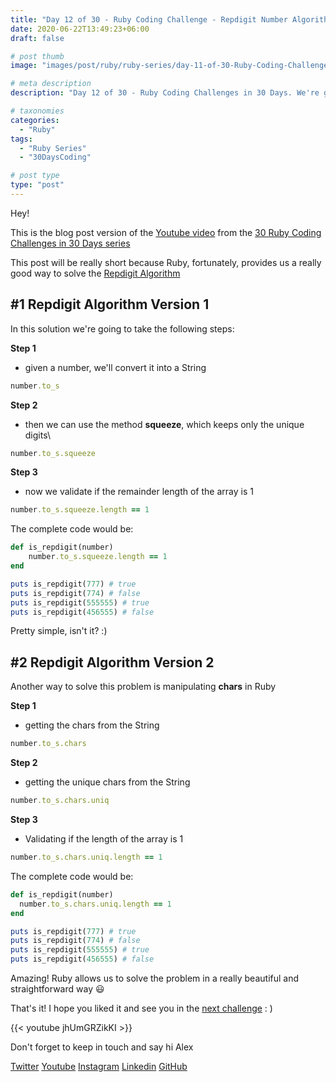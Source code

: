 ```yaml
---
title: "Day 12 of 30 - Ruby Coding Challenge - Repdigit Number Algorithm in a more Ruby Way"
date: 2020-06-22T13:49:23+06:00
draft: false

# post thumb
image: "images/post/ruby/ruby-series/day-11-of-30-Ruby-Coding-Challenge-repdigit-number-algorithm.png"

# meta description
description: "Day 12 of 30 - Ruby Coding Challenges in 30 Days. We're going solve the the Repdigit Algorithm in a more Ruby way, which validates if a digit is repeated in the whole number"

# taxonomies
categories: 
  - "Ruby"
tags:
  - "Ruby Series"
  - "30DaysCoding"

# post type
type: "post"
---
```


Hey!

This is the blog post version of the [Youtube video](https://youtu.be/jhUmGRZikKI) from the [30 Ruby Coding Challenges in 30 Days series](https://courses.alexgama.io/course?courseid=ruby-coding-challenges-course)

This post will be really short because Ruby, fortunately, provides us a really good way to solve the [Repdigit Algorithm](https://youtu.be/gv3Qddjp5IY)

## #1 Repdigit Algorithm Version 1 

In this solution we're going to take the following steps:

**Step 1**

- given a number, we'll convert it into a String

```ruby
number.to_s
```

**Step 2**

- then we can use the method **squeeze**, which keeps only the unique digits\

```ruby
number.to_s.squeeze
```

**Step 3**

- now we validate if the remainder length of the array is 1

```ruby
number.to_s.squeeze.length == 1
```

The complete code would be:

```ruby
def is_repdigit(number)
	number.to_s.squeeze.length == 1
end

puts is_repdigit(777) # true
puts is_repdigit(774) # false
puts is_repdigit(555555) # true
puts is_repdigit(456555) # false
```

Pretty simple, isn't it? :)

## #2 Repdigit Algorithm Version 2

Another way to solve this problem is manipulating **chars** in Ruby

**Step 1**

- getting the chars from the String

```ruby
number.to_s.chars
```

**Step 2**

- getting the unique chars from the String

```ruby
number.to_s.chars.uniq
```

**Step 3**

- Validating if the length of the array is 1

```ruby
number.to_s.chars.uniq.length == 1
```

The complete code would be:

```ruby
def is_repdigit(number)
  number.to_s.chars.uniq.length == 1
end

puts is_repdigit(777) # true
puts is_repdigit(774) # false
puts is_repdigit(555555) # true
puts is_repdigit(456555) # false
```

Amazing! Ruby allows us to solve the problem in a really beautiful and straightforward way 😃

That's it! I hope you liked it and see you in the [next challenge](https://courses.alexgama.io/course?courseid=ruby-coding-challenges-course) : )

{{< youtube jhUmGRZikKI >}}

Don't forget to keep in touch and say hi Alex

[Twitter](https://twitter.com/_alex_gama/)
[Youtube](https://www.youtube.com/channel/UCn09BXJXOCPLARsqNvxEFuw?view_as=subscriber/)
[Instagram](https://www.instagram.com/_alex_gama)
[Linkedin](https://www.linkedin.com/in/alexandregama/)
[GitHub](https://github.com/alexandregama)